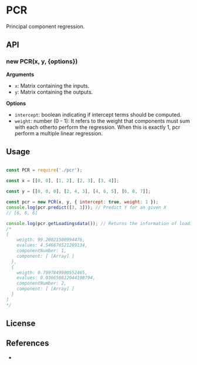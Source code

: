# PCR

Principal component regression.

## API

### new PCR(x, y, {options})

**Arguments**

* `x`: Matrix containing the inputs.
* `y`: Matrix containing the outputs.

**Options**

* `intercept`: boolean indicating if intercept terms should be computed.
* `weight`: number (0 - 1): It refers to the weight that components must sum with each otherto perform the regression. When this is exactly 1, pcr perform a multiple linear regression.

## Usage

```js

const PCR = require('./pcr');

const x = [[0, 0], [1, 2], [2, 3], [3, 4]];

const y = [[0, 0, 0], [2, 4, 3], [4, 6, 5], [6, 8, 7]];

const pcr = new PCR(x, y, { intercept: true, weight: 1 });
console.log(pcr.predict([3, 3])); // Predict Y for an given X
// [6, 6, 6]

console.log(pcr.getLoadingsdata()); // Returns the information of loadings used to perform the linear regression
/*
{
    weigth: 99.20021500994476,
    evalues: 4.546676521289134,
    componentNumber: 1,
    component: [ [Array] ]
  },
  {
    weigth: 0.7997849900552465,
    evalues: 0.036656812044198794,
    componentNumber: 2,
    component: [ [Array] ]
  }
]
*/
```

## License

## References
* 

